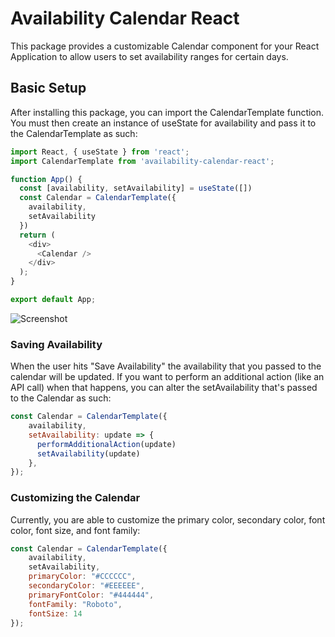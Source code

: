 # Availability Calendar React

This package provides a customizable Calendar component for your React Application to allow users to set availability ranges for certain days.

## Basic Setup

After installing this package, you can import the CalendarTemplate function. You must then create an instance of useState for availability and pass it to the CalendarTemplate as such:
```javascript
import React, { useState } from 'react';
import CalendarTemplate from 'availability-calendar-react';

function App() {
  const [availability, setAvailability] = useState([])
  const Calendar = CalendarTemplate({
    availability,
    setAvailability
  })
  return (
    <div>
      <Calendar />
    </div>
  );
}

export default App;
```

![Screenshot](https://user-images.githubusercontent.com/48573314/99914330-b2389280-2cca-11eb-88c2-2c00a8177d5a.png)

### Saving Availability

When the user hits "Save Availability" the availability that you passed to the calendar will be updated. If you want to perform an additional action (like an API call) when that happens, you can alter the setAvailability that's passed to the Calendar as such:
```javascript
const Calendar = CalendarTemplate({
    availability,
    setAvailability: update => {
      performAdditionalAction(update)
      setAvailability(update)
    },
});
```

### Customizing the Calendar

Currently, you are able to customize the primary color, secondary color, font color, font size, and font family:
```javascript
const Calendar = CalendarTemplate({
    availability,
    setAvailability,
    primaryColor: "#CCCCCC",
    secondaryColor: "#EEEEEE",
    primaryFontColor: "#444444",
    fontFamily: "Roboto",
    fontSize: 14
});
```
